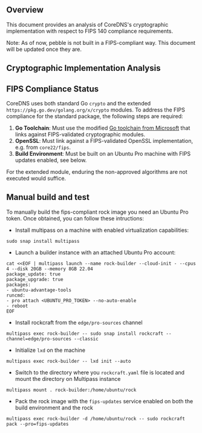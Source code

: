 ## Overview
This document provides an analysis of CoreDNS's cryptographic implementation with respect to FIPS 140 compliance requirements.

Note: As of now, pebble is not built in a FIPS-compliant way. This document will be updated once they are.

## Cryptographic Implementation Analysis

## FIPS Compliance Status

CoreDNS uses both standard Go `crypto` and the extended `https://pkg.go.dev/golang.org/x/crypto` modules. To address the FIPS compliance for the standard package, the following steps are required:

1. **Go Toolchain**: Must use the modified [Go toolchain from Microsoft](https://github.com/microsoft/go/blob/microsoft/release-branch.go1.23/eng/doc/fips/README.md) that links against FIPS-validated cryptographic modules.
2. **OpenSSL**: Must link against a FIPS-validated OpenSSL implementation, e.g. from `core22/fips`.
3. **Build Environment**: Must be built on an Ubuntu Pro machine with FIPS updates enabled, see below.

For the extended module, enduring the non-approved algorithms are not executed would suffice.  

## Manual build and test

To manually build the fips-compliant rock image you need an Ubuntu Pro token. Once obtained, you can follow these intructions:

- Install multipass on a machine with enabled virtualization capabilities:
```
sudo snap install multipass
```
- Launch a builder instance with an attached Ubuntu Pro account:
```
cat <<EOF | multipass launch --name rock-builder --cloud-init - --cpus 4 --disk 20GB --memory 8GB 22.04
package_update: true
package_upgrade: true
packages:
- ubuntu-advantage-tools
runcmd:
- pro attach <UBUNTU_PRO_TOKEN> --no-auto-enable
- reboot
EOF
```
- Install rockcraft from the `edge/pro-sources` channel
```
multipass exec rock-builder -- sudo snap install rockcraft --channel=edge/pro-sources --classic
```
- Initialize `lxd` on the machine 
```
multipass exec rock-builder -- lxd init --auto
```
- Switch to the directory where you `rockcraft.yaml` file is located and mount the directory on Multipass instance
```
multipass mount . rock-builder:/home/ubuntu/rock
```
- Pack the rock image with the `fips-updates` service enabled on both the build environment and the rock
```
multipass exec rock-builder -d /home/ubuntu/rock -- sudo rockcraft pack --pro=fips-updates
```
